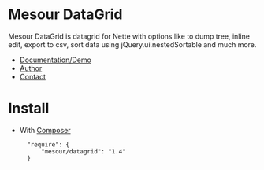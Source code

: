 # Mesour DataGrid

Mesour DataGrid is datagrid for Nette with options like to dump tree, inline edit, export to csv, sort data using jQuery.ui.nestedSortable and much more.

- [Documentation/Demo](http://grid.mesour.com)
- [Author](http://mesour.com)
- [Contact](http://mesour.com/contact)

# Install

- With [Composer](https://getcomposer.org)

        "require": {
            "mesour/datagrid": "1.4"
        }